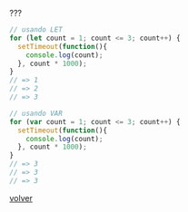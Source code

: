 ???
```js
// usando LET
for (let count = 1; count <= 3; count++) {
  setTimeout(function(){
    console.log(count);  
  }, count * 1000);
}
// => 1
// => 2
// => 3
```

```js
// usando VAR
for (var count = 1; count <= 3; count++) {
  setTimeout(function(){
    console.log(count);  
  }, count * 1000);
}
// => 3
// => 3
// => 3
```

[volver](#/let-caracteristicas) 